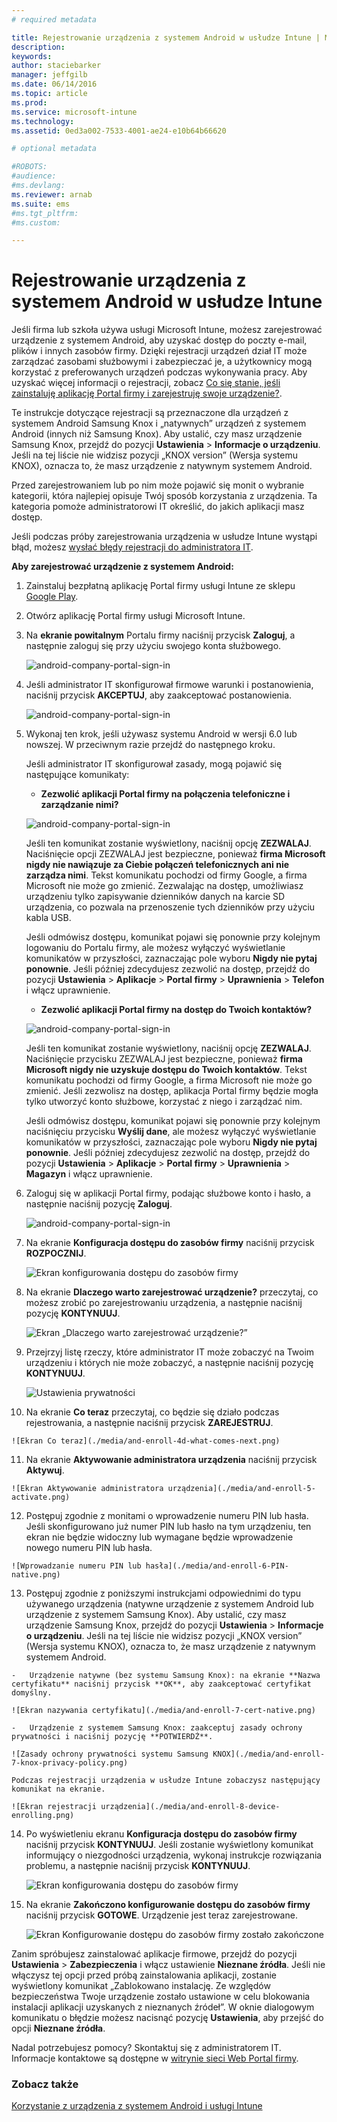 ```yaml
---
# required metadata

title: Rejestrowanie urządzenia z systemem Android w usłudze Intune | Microsoft Intune
description:
keywords:
author: staciebarker
manager: jeffgilb
ms.date: 06/14/2016
ms.topic: article
ms.prod:
ms.service: microsoft-intune
ms.technology:
ms.assetid: 0ed3a002-7533-4001-ae24-e10b64b66620

# optional metadata

#ROBOTS:
#audience:
#ms.devlang:
ms.reviewer: arnab
ms.suite: ems
#ms.tgt_pltfrm:
#ms.custom:

---
```



# Rejestrowanie urządzenia z systemem Android w usłudze Intune

Jeśli firma lub szkoła używa usługi Microsoft Intune, możesz zarejestrować urządzenie z systemem Android, aby uzyskać dostęp do poczty e-mail, plików i innych zasobów firmy. Dzięki rejestracji urządzeń dział IT może zarządzać zasobami służbowymi i zabezpieczać je, a użytkownicy mogą korzystać z preferowanych urządzeń podczas wykonywania pracy. Aby uzyskać więcej informacji o rejestracji, zobacz [Co się stanie, jeśli zainstaluję aplikację Portal firmy i zarejestruję swoje urządzenie?](what-happens-if-you-install-the-Company-Portal-app-and-enroll-your-device-in-intune-android.md).

Te instrukcje dotyczące rejestracji są przeznaczone dla urządzeń z systemem Android Samsung Knox i „natywnych” urządzeń z systemem Android (innych niż Samsung Knox). Aby ustalić, czy masz urządzenie Samsung Knox, przejdź do pozycji **Ustawienia** &gt; **Informacje o urządzeniu**. Jeśli na tej liście nie widzisz pozycji „KNOX version” (Wersja systemu KNOX), oznacza to, że masz urządzenie z natywnym systemem Android.

Przed zarejestrowaniem lub po nim może pojawić się monit o wybranie kategorii, która najlepiej opisuje Twój sposób korzystania z urządzenia. Ta kategoria pomoże administratorowi IT określić, do jakich aplikacji masz dostęp.

Jeśli podczas próby zarejestrowania urządzenia w usłudze Intune wystąpi błąd, możesz [wysłać błędy rejestracji do administratora IT](send-enrollment-errors-to-your-it-administrator-android.md).

**Aby zarejestrować urządzenie z systemem Android:**

1.  Zainstaluj bezpłatną aplikację Portal firmy usługi Intune ze sklepu [Google Play](http://play.google.com/store/apps/details?id=com.microsoft.windowsintune.companyportal).

2.  Otwórz aplikację Portal firmy usługi Microsoft Intune.

3.  Na **ekranie powitalnym** Portalu firmy naciśnij przycisk **Zaloguj**, a następnie zaloguj się przy użyciu swojego konta służbowego.

    ![android-company-portal-sign-in](./media/and-enroll-0-welcome-screen.png)   

4.  Jeśli administrator IT skonfigurował firmowe warunki i postanowienia, naciśnij przycisk **AKCEPTUJ**, aby zaakceptować postanowienia.

    ![android-company-portal-sign-in](./media/and-enroll-3-accept-terms.png)

5.  Wykonaj ten krok, jeśli używasz systemu Android w wersji 6.0 lub nowszej. W przeciwnym razie przejdź do następnego kroku. 

    Jeśli administrator IT skonfigurował zasady, mogą pojawić się następujące komunikaty:
    -   **Zezwolić aplikacji Portal firmy na połączenia telefoniczne i zarządzanie nimi?**

    ![android-company-portal-sign-in](./media/and-enroll-3a-allow-phone-access.png)

    Jeśli ten komunikat zostanie wyświetlony, naciśnij opcję **ZEZWALAJ**. Naciśnięcie opcji ZEZWALAJ jest bezpieczne, ponieważ **firma Microsoft nigdy nie nawiązuje za Ciebie połączeń telefonicznych ani nie zarządza nimi**. Tekst komunikatu pochodzi od firmy Google, a firma Microsoft nie może go zmienić. Zezwalając na dostęp, umożliwiasz urządzeniu tylko zapisywanie dzienników danych na karcie SD urządzenia, co pozwala na przenoszenie tych dzienników przy użyciu kabla USB.

    Jeśli odmówisz dostępu, komunikat pojawi się ponownie przy kolejnym logowaniu do Portalu firmy, ale możesz wyłączyć wyświetlanie komunikatów w przyszłości, zaznaczając pole wyboru **Nigdy nie pytaj ponownie**.  Jeśli później zdecydujesz zezwolić na dostęp, przejdź do pozycji **Ustawienia** &gt; **Aplikacje** &gt; **Portal firmy** &gt; **Uprawnienia** &gt; **Telefon** i włącz uprawnienie.

    -   **Zezwolić aplikacji Portal firmy na dostęp do Twoich kontaktów?**

    ![android-company-portal-sign-in](./media/and-enroll-3b-allow-contacts-access.png)

    Jeśli ten komunikat zostanie wyświetlony, naciśnij opcję **ZEZWALAJ**. Naciśnięcie przycisku ZEZWALAJ jest bezpieczne, ponieważ **firma Microsoft nigdy nie uzyskuje dostępu do Twoich kontaktów**. Tekst komunikatu pochodzi od firmy Google, a firma Microsoft nie może go zmienić. Jeśli zezwolisz na dostęp, aplikacja Portal firmy będzie mogła tylko utworzyć konto służbowe, korzystać z niego i zarządzać nim.

    Jeśli odmówisz dostępu, komunikat pojawi się ponownie przy kolejnym naciśnięciu przycisku **Wyślij dane**, ale możesz wyłączyć wyświetlanie komunikatów w przyszłości, zaznaczając pole wyboru **Nigdy nie pytaj ponownie**. Jeśli później zdecydujesz zezwolić na dostęp, przejdź do pozycji **Ustawienia** &gt; **Aplikacje** &gt; **Portal firmy** &gt; **Uprawnienia** &gt; **Magazyn** i włącz uprawnienie.

6.  Zaloguj się w aplikacji Portal firmy, podając służbowe konto i hasło, a następnie naciśnij pozycję **Zaloguj**.

    ![android-company-portal-sign-in](./media/and-enroll-2-cp-sign-in.png)

7.  Na ekranie **Konfiguracja dostępu do zasobów firmy** naciśnij przycisk **ROZPOCZNIJ**.

    ![Ekran konfigurowania dostępu do zasobów firmy](./media/and-enroll-4a-comp-access-setup.png)

8.  Na ekranie **Dlaczego warto zarejestrować urządzenie?** przeczytaj, co możesz zrobić po zarejestrowaniu urządzenia, a następnie naciśnij pozycję **KONTYNUUJ**.

    ![Ekran „Dlaczego warto zarejestrować urządzenie?”](./media/and-enroll-4b-why-enroll.png)

9.  Przejrzyj listę rzeczy, które administrator IT może zobaczyć na Twoim urządzeniu i których nie może zobaczyć, a następnie naciśnij pozycję **KONTYNUUJ**.

    ![Ustawienia prywatności](./media/and-enroll-4c-we-care-privacy.png)

10.  Na ekranie **Co teraz** przeczytaj, co będzie się działo podczas rejestrowania, a następnie naciśnij przycisk **ZAREJESTRUJ**.

    ![Ekran Co teraz](./media/and-enroll-4d-what-comes-next.png)

11.  Na ekranie **Aktywowanie administratora urządzenia** naciśnij przycisk **Aktywuj**.

    ![Ekran Aktywowanie administratora urządzenia](./media/and-enroll-5-activate.png)

12.  Postępuj zgodnie z monitami o wprowadzenie numeru PIN lub hasła. Jeśli skonfigurowano już numer PIN lub hasło na tym urządzeniu, ten ekran nie będzie widoczny lub wymagane będzie wprowadzenie nowego numeru PIN lub hasła.

    ![Wprowadzanie numeru PIN lub hasła](./media/and-enroll-6-PIN-native.png)

13.  Postępuj zgodnie z poniższymi instrukcjami odpowiednimi do typu używanego urządzenia (natywne urządzenie z systemem Android lub urządzenie z systemem Samsung Knox). Aby ustalić, czy masz urządzenie Samsung Knox, przejdź do pozycji **Ustawienia** &gt; **Informacje o urządzeniu**. Jeśli na tej liście nie widzisz pozycji „KNOX version” (Wersja systemu KNOX), oznacza to, że masz urządzenie z natywnym systemem Android.

    -   Urządzenie natywne (bez systemu Samsung Knox): na ekranie **Nazwa certyfikatu** naciśnij przycisk **OK**, aby zaakceptować certyfikat domyślny.

    ![Ekran nazywania certyfikatu](./media/and-enroll-7-cert-native.png)

    -   Urządzenie z systemem Samsung Knox: zaakceptuj zasady ochrony prywatności i naciśnij pozycję **POTWIERDŹ**.

    ![Zasady ochrony prywatności systemu Samsung KNOX](./media/and-enroll-7-knox-privacy-policy.png)

    Podczas rejestracji urządzenia w usłudze Intune zobaczysz następujący komunikat na ekranie.

    ![Ekran rejestracji urządzenia](./media/and-enroll-8-device-enrolling.png)

14. Po wyświetleniu ekranu **Konfiguracja dostępu do zasobów firmy** naciśnij przycisk **KONTYNUUJ**. Jeśli zostanie wyświetlony komunikat informujący o niezgodności urządzenia, wykonaj instrukcje rozwiązania problemu, a następnie naciśnij przycisk **KONTYNUUJ**.

    ![Ekran konfigurowania dostępu do zasobów firmy](./media/and-enroll-9-comp-access-setup.png)  

11. Na ekranie **Zakończono konfigurowanie dostępu do zasobów firmy** naciśnij przycisk **GOTOWE**. Urządzenie jest teraz zarejestrowane.

    ![Ekran Konfigurowanie dostępu do zasobów firmy zostało zakończone](./media/and-enroll-10-comp-access-setup-complete.png)

Zanim spróbujesz zainstalować aplikacje firmowe, przejdź do pozycji **Ustawienia** &gt; **Zabezpieczenia** i włącz ustawienie **Nieznane źródła**. Jeśli nie włączysz tej opcji przed próbą zainstalowania aplikacji, zostanie wyświetlony komunikat „Zablokowano instalację. Ze względów bezpieczeństwa Twoje urządzenie zostało ustawione w celu blokowania instalacji aplikacji uzyskanych z nieznanych źródeł”. W oknie dialogowym komunikatu o błędzie możesz nacisnąć pozycję **Ustawienia**, aby przejść do opcji **Nieznane źródła**.

Nadal potrzebujesz pomocy? Skontaktuj się z administratorem IT. Informacje kontaktowe są dostępne w [witrynie sieci Web Portal firmy](http://portal.manage.microsoft.com).

### Zobacz także
[Korzystanie z urządzenia z systemem Android i usługi Intune](using-your-android-device-with-intune.md)


<!--HONumber=Jun16_HO2-->


